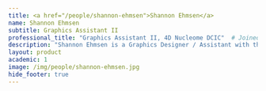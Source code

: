 ```yaml
---
title: <a href="/people/shannon-ehmsen">Shannon Ehmsen</a>
name: Shannon Ehmsen
subtitle: Graphics Assistant II
professional_title: "Graphics Assistant II, 4D Nucleome DCIC"  # Joined professional titles
description: "Shannon Ehmsen is a Graphics Designer / Assistant with the 4D Nucleome Data Coordination and Integration Center and Park Lab's Clinical Genome Analysis Platform (CGAP). She recently graduated with a Bachelor in Fine Arts in Studio Art from Northeastern University and the School of the Museum of Fine Arts at Tufts University in 2019 and started at the Park Lab soon after."
layout: product
academic: 1
image: /img/people/shannon-ehmsen.jpg
hide_footer: true
---
```

